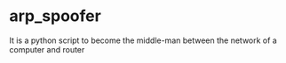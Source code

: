 # arp_spoofer
It is a python script to become the middle-man between the network of a computer and router 
